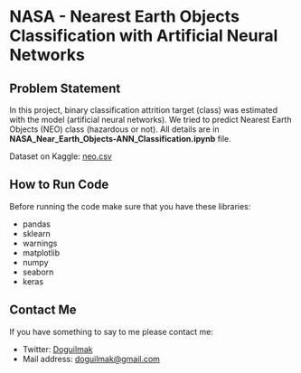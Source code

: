 
# NASA - Nearest Earth Objects Classification with Artificial Neural Networks

## Problem Statement

In this project, binary classification attrition target (class) was estimated with the model (artificial neural networks). We tried to predict Nearest Earth Objects (NEO) class (hazardous or not). All details are in **NASA_Near_Earth_Objects-ANN_Classification.ipynb** file.

Dataset on Kaggle: [neo.csv](https://www.kaggle.com/datasets/sameepvani/nasa-nearest-earth-objects?select=neo.csv)

## How to Run Code

Before running the code make sure that you have these libraries:

 - pandas 
 - sklearn
 - warnings
 - matplotlib
 - numpy
 - seaborn
 - keras

## Contact Me

If you have something to say to me please contact me: 

 - Twitter: [Doguilmak](https://twitter.com/Doguilmak)  
 - Mail address: doguilmak@gmail.com